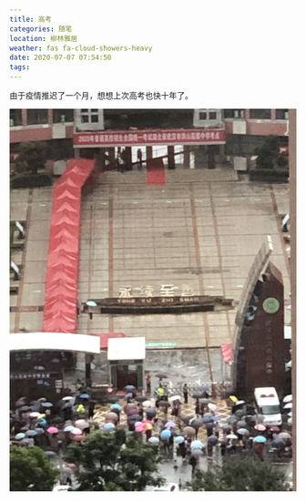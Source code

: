 ```yaml
---
title: 高考
categories: 随笔
location: 柳林雅居
weather: fas fa-cloud-showers-heavy
date: 2020-07-07 07:54:50
tags:
---
```

由于疫情推迟了一个月，想想上次高考也快十年了。

![雨中](/gk.jpg)
